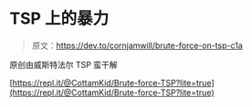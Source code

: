 # TSP 上的暴力

> 原文：<https://dev.to/cornjamwill/brute-force-on-tsp-c1a>

原创由威斯特法尔
TSP 蛮干解

[https://repl.it/@CottamKid/Brute-force-TSP?lite=true](https://repl.it/@CottamKid/Brute-force-TSP?lite=true)